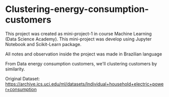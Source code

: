 # Clustering-energy-consumption-customers
This project was created as mini-project-1 in course Machine Learning (Data Science Academy).
This mini-project was develop using Jupyter Notebook and Scikit-Learn package.

All notes and observation inside the project was made in Brazilian language

From Data energy consumption customers, we'll clustering customers by similarity. 

Original Dataset: https://archive.ics.uci.edu/ml/datasets/Individual+household+electric+power+consumption
